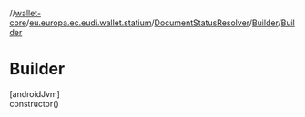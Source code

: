 //[wallet-core](../../../../index.md)/[eu.europa.ec.eudi.wallet.statium](../../index.md)/[DocumentStatusResolver](../index.md)/[Builder](index.md)/[Builder](-builder.md)

# Builder

[androidJvm]\
constructor()
